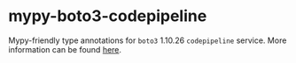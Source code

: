 # mypy-boto3-codepipeline

Mypy-friendly type annotations for `boto3` 1.10.26 `codepipeline` service.
More information can be found [here](https://github.com/vemel/mypy_boto3).